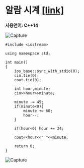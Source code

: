 # 알람 시계 [[link]](https://www.acmicpc.net/problem/2884)
**사용언어: C++14**

![Capture](https://user-images.githubusercontent.com/38516906/65824652-8c386f00-e23a-11e9-8520-1ad4d3ec207a.PNG)

```
#include <iostream>

using namespace std;

int main()
{
    ios_base::sync_with_stdio(0);
    cin.tie(0);
    cout.tie(0);
    
    int hour,minute;
    cin>>hour>>minute;
    
    minute -= 45;
    if(minute<0){
        minute += 60;
        hour--;
    }
    
    if(hour<0) hour += 24;
    
    cout<<hour<<" "<<minute;
    
    return 0;
}
```
![Capture](https://user-images.githubusercontent.com/38516906/65824632-3368d680-e23a-11e9-9aed-f64fe69f432d.PNG)
